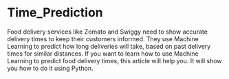 # Time_Prediction
Food delivery services like Zomato and Swiggy need to show accurate delivery times to keep their customers informed. They use Machine Learning to predict how long deliveries will take, based on past delivery times for similar distances. If you want to learn how to use Machine Learning to predict food delivery times, this article will help you. It will show you how to do it using Python.
